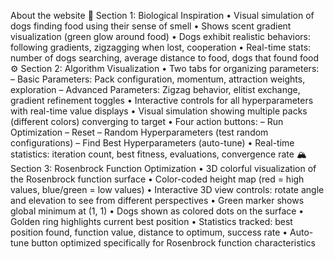 About the website
🎯 Section 1: Biological Inspiration
•	Visual simulation of dogs finding food using their sense of smell
•	Shows scent gradient visualization (green glow around food)
•	Dogs exhibit realistic behaviors: following gradients, zigzagging when lost, cooperation
•	Real-time stats: number of dogs searching, average distance to food, dogs that found food
⚙️ Section 2: Algorithm Visualization
•	Two tabs for organizing parameters:
–	Basic Parameters: Pack configuration, momentum, attraction weights, exploration
–	Advanced Parameters: Zigzag behavior, elitist exchange, gradient refinement toggles
•	Interactive controls for all hyperparameters with real-time value displays
•	Visual simulation showing multiple packs (different colors) converging to target
•	Four action buttons:
–	Run Optimization
–	Reset
–	Random Hyperparameters (test random configurations)
–	Find Best Hyperparameters (auto-tune)
•	Real-time statistics: iteration count, best fitness, evaluations, convergence rate
🏔️ Section 3: Rosenbrock Function Optimization
•	3D colorful visualization of the Rosenbrock function surface
•	Color-coded height map (red = high values, blue/green = low values)
•	Interactive 3D view controls: rotate angle and elevation to see from different perspectives
•	Green marker shows global minimum at (1, 1)
•	Dogs shown as colored dots on the surface
•	Golden ring highlights current best position
•	Statistics tracked: best position found, function value, distance to optimum, success rate
•	Auto-tune button optimized specifically for Rosenbrock function characteristics
